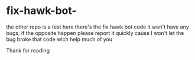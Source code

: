 # fix-hawk-bot-

the other repo is a test here there's the fix hawk bot code it won't have any bugs, if the opposite happen please report it quickly cause I won't let the bug broke that code wich help much of you

Thank for reading
